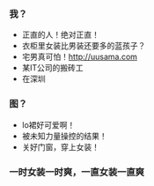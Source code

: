 ### 我？

- 正直的人！绝对正直！
- 衣柜里女装比男装还要多的蓝孩子？
- 宅男真可怕！<http://uusama.com>
- 某IT公司的搬砖工
- 在深圳

### 图？

- lo裙好可爱啊！
- 被未知力量操控的结果！
- 关好门窗，穿上女装！

### 一时女装一时爽，一直女装一直爽
